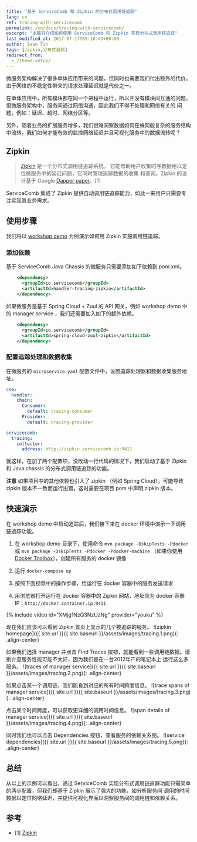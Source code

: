 ```yaml
---
title: "基于 ServiceComb 和 Zipkin 的分布式调用链追踪"
lang: cn
ref: tracing-with-servicecomb
permalink: /cn/docs/tracing-with-servicecomb/
excerpt: "本篇将介绍如何使用 ServiceComb 和 Zipkin 实现分布式调用链追踪"
last_modified_at: 2017-07-17T09:18:43+08:00
author: Sean Yin
tags: [zipkin,分布式追踪]
redirect_from:
  - /theme-setup/
---
```


微服务架构解决了很多单体应用带来的问题，但同时也需要我们付出额外的代价。由于网络的不稳定性带来的请求处理延迟就是代价之一。

在单体应用中，所有模块都在同一个进程中运行，所以并没有模块间互通的问题。但微服务架构中，服务间通过网络沟通，因此我们不得不处理和网络有关的
问题，例如：延迟、超时、网络分区等。

另外，随着业务的扩展服务增多，我们很难洞察数据如何在蛛网般复杂的服务结构中流转。我们如何才能有效的监控网络延迟并且可视化服务中的数据流转呢？

## Zipkin
> [Zipkin](http://zipkin.io/) 是一个分布式调用链追踪系统。 它能帮助用户收集时序数据用以定位微服务中的延迟问题，它同时管理追踪数据的收集
和查询。Zipkin 的设计基于 Google [Dapper paper](http://research.google.com/pubs/pub36356.html)。[1]

ServiceComb 集成了 Zipkin 提供自动调用链追踪能力，如此一来用户只需要专注实现其业务需求。 

## 使用步骤
我们将以 [workshop demo](https://github.com/ServiceComb/LinuxCon-Beijing-WorkShop) 为例演示如何用 Zipkin 实施调用链追踪。

### 添加依赖
基于 ServiceComb Java Chassis 的微服务只需要添加如下依赖到 pom.xml。
```xml
    <dependency>
      <groupId>io.servicecomb</groupId>
      <artifactId>handler-tracing-zipkin</artifactId>
    </dependency>

```

如果微服务是基于 Spring Cloud + Zuul 的 API 网关，例如 workshop demo 中的 manager service ，我们还需要加入如下的额外依赖。
```xml
    <dependency>
      <groupId>io.servicecomb</groupId>
      <artifactId>spring-cloud-zuul-zipkin</artifactId>
    </dependency>
```

### 配置追踪处理和数据收集
在微服务的 `microservice.yaml` 配置文件中，设置追踪处理器和数据收集服务地址。
```yaml
cse:
  handler:
    chain:
      Consumer:
        default: tracing-consumer
      Provider:
        default: tracing-provider

servicecomb:
  tracing:
    collector:
      address: http://zipkin.servicecomb.io:9411
```

就这样，在加了两个配置项，没改动一行代码的情况下，我们启动了基于 Zipkin 和 Java chassis 的分布式调用链追踪的功能。

**注意** 如果项目中的其他依赖也引入了 zipkin （例如 Spring Cloud），可能导致 zipkin 版本不一致而运行出错，这时需要在项目 pom 中声明 zipkin
版本。

## 快速演示
在 workshop demo 中启动追踪后，我们接下来在 docker 环境中演示一下调用链追踪功能。
1. 在 workshop demo 目录下，使用命令 `mvn package -DskipTests -Pdocker` 或 `mvn package -DskipTests -Pdocker -Pdocker-machine`
（如果你使用 [Docker Toolbox](https://www.docker.com/products/docker-toolbox)），创建所有服务的 docker 镜像  

2. 运行 `docker-compose up`

3. 按照下面视频中的操作步骤，给运行在 docker 容器中的服务发送请求

4. 用浏览器打开运行在 docker 容器中的 Zipkin 网站，地址应为 docker 容器IP：`http://docker.container.ip:9411`

{% include video id="XMjg1NzQ3NzUzNg" provider="youku" %}

现在我们应该可以看到 Zipkin 首页上显示的几个被追踪的服务。
![zipkin homepage]({{ site.url }}{{ site.baseurl }}/assets/images/tracing.1.png){: .align-center}

如果我们选择 manager 并点击 Find Traces 按钮，就能看到一些调用链数据。请别介意服务性能可能不太好，因为我们是在一台2012年产的笔记本上
运行这么多服务。
![traces of manager service]({{ site.url }}{{ site.baseurl }}/assets/images/tracing.2.png){: .align-center}

如果点击某一个调用链，我们能看到对应的所有时间跨度信息。
![trace spans of manager service]({{ site.url }}{{ site.baseurl }}/assets/images/tracing.3.png){: .align-center}

点击某个时间跨度，可以获取更详细的调用时间信息。
![span details of manager service]({{ site.url }}{{ site.baseurl }}/assets/images/tracing.4.png){: .align-center}

同时我们也可以点击 Dependencies 按钮，查看服务的依赖关系图。
![service dependencies]({{ site.url }}{{ site.baseurl }}/assets/images/tracing.5.png){: .align-center}

## 总结
从以上的示例可以看出，通过 ServiceComb 实现分布式调用链追踪功能只需简单的两步配置，但我们却基于 Zipkin 展示了强大的功能，如分析服务间
调用的时间数据以定位网络延迟，并提供可视化界面以洞察服务间的调用链和依赖关系。

## 参考
* [1] [Zipkin](http://zipkin.io/)
